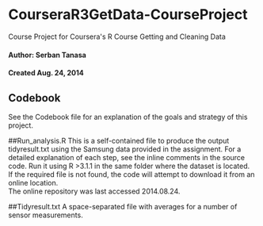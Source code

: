 CourseraR3GetData-CourseProject
===============================

Course Project for Coursera's R Course Getting and Cleaning Data

#### Author: Serban Tanasa
#### Created Aug. 24, 2014

## Codebook
See the Codebook file for an explanation of the goals and strategy of this project.

##Run_analysis.R 
This is a self-contained file to produce the output tidyresult.txt using the Samsung data provided in the assignment. 
For a detailed explanation of each step, see the inline comments in the source code.
Run it using R >3.1.1 in the same folder where the dataset is located.   
If the required file is not found, the code will attempt to download it from an online location.  
The online repository was last accessed 2014.08.24.  

##Tidyresult.txt
A space-separated file with averages for a number of sensor measurements. 

